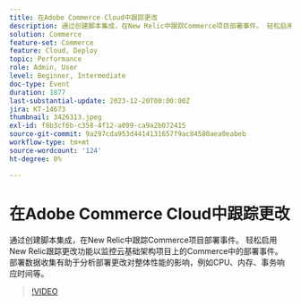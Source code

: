 ```yaml
---
title: 在Adobe Commerce Cloud中跟踪更改
description: 通过创建脚本集成，在New Relic中跟踪Commerce项目部署事件。 轻松启用New Relic跟踪更改功能以监控云基础架构项目上的Commerce中的部署事件。 部署数据收集有助于分析部署更改对整体性能的影响，例如CPU、内存、事务响应时间等。
solution: Commerce
feature-set: Commerce
feature: Cloud, Deploy
topic: Performance
role: Admin, User
level: Beginner, Intermediate
doc-type: Event
duration: 1877
last-substantial-update: 2023-12-20T00:00:00Z
jira: KT-14673
thumbnail: 3426313.jpeg
exl-id: f8b3cf6b-c358-4f12-a099-ca9a2b072415
source-git-commit: 9a297cda953d4414131657f9ac84580aea0eabeb
workflow-type: tm+mt
source-wordcount: '124'
ht-degree: 0%

---
```


# 在Adobe Commerce Cloud中跟踪更改

通过创建脚本集成，在New Relic中跟踪Commerce项目部署事件。 轻松启用New Relic跟踪更改功能以监控云基础架构项目上的Commerce中的部署事件。 部署数据收集有助于分析部署更改对整体性能的影响，例如CPU、内存、事务响应时间等。

>[!VIDEO](https://video.tv.adobe.com/v/3426313/?learn=on)
